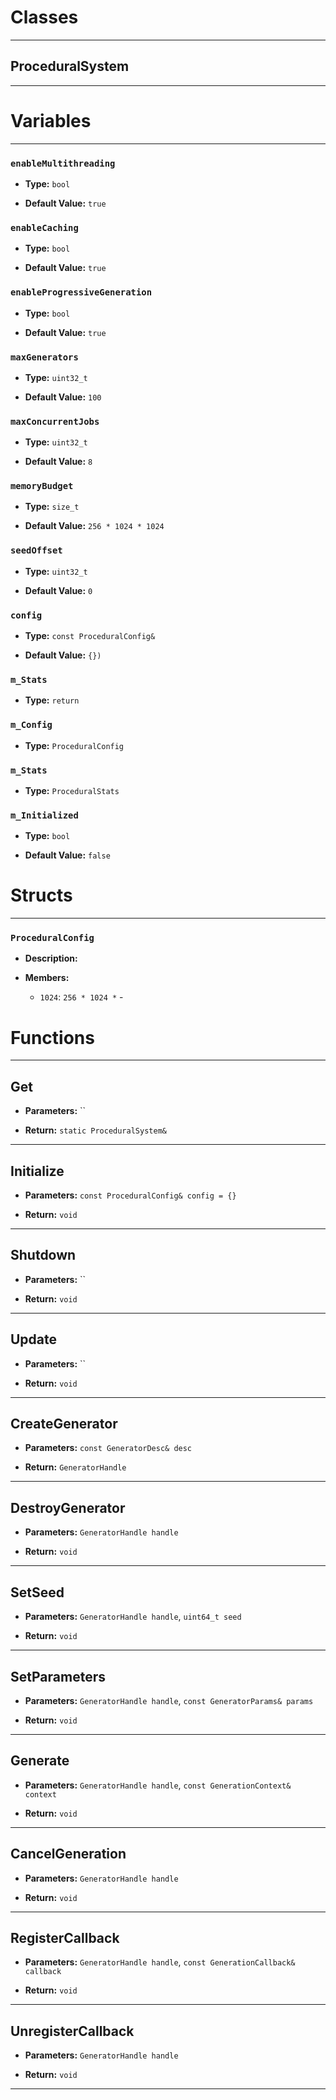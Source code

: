 # Classes
---

## ProceduralSystem
---




# Variables
---

### `enableMultithreading`

- **Type:** `bool`

- **Default Value:** `true`



### `enableCaching`

- **Type:** `bool`

- **Default Value:** `true`



### `enableProgressiveGeneration`

- **Type:** `bool`

- **Default Value:** `true`



### `maxGenerators`

- **Type:** `uint32_t`

- **Default Value:** `100`



### `maxConcurrentJobs`

- **Type:** `uint32_t`

- **Default Value:** `8`



### `memoryBudget`

- **Type:** `size_t`

- **Default Value:** `256 * 1024 * 1024`



### `seedOffset`

- **Type:** `uint32_t`

- **Default Value:** `0`



### `config`

- **Type:** `const ProceduralConfig&`

- **Default Value:** `{})`



### `m_Stats`

- **Type:** `return`



### `m_Config`

- **Type:** `ProceduralConfig`



### `m_Stats`

- **Type:** `ProceduralStats`



### `m_Initialized`

- **Type:** `bool`

- **Default Value:** `false`




# Structs
---

### `ProceduralConfig`

- **Description:** 

- **Members:**

  - `1024`: `256 * 1024 *` - 




# Functions
---

## Get



- **Parameters:** ``

- **Return:** `static ProceduralSystem&`

---

## Initialize



- **Parameters:** `const ProceduralConfig& config = {}`

- **Return:** `void`

---

## Shutdown



- **Parameters:** ``

- **Return:** `void`

---

## Update



- **Parameters:** ``

- **Return:** `void`

---

## CreateGenerator



- **Parameters:** `const GeneratorDesc& desc`

- **Return:** `GeneratorHandle`

---

## DestroyGenerator



- **Parameters:** `GeneratorHandle handle`

- **Return:** `void`

---

## SetSeed



- **Parameters:** `GeneratorHandle handle`, `uint64_t seed`

- **Return:** `void`

---

## SetParameters



- **Parameters:** `GeneratorHandle handle`, `const GeneratorParams& params`

- **Return:** `void`

---

## Generate



- **Parameters:** `GeneratorHandle handle`, `const GenerationContext& context`

- **Return:** `void`

---

## CancelGeneration



- **Parameters:** `GeneratorHandle handle`

- **Return:** `void`

---

## RegisterCallback



- **Parameters:** `GeneratorHandle handle`, `const GenerationCallback& callback`

- **Return:** `void`

---

## UnregisterCallback



- **Parameters:** `GeneratorHandle handle`

- **Return:** `void`

---

